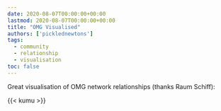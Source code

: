```yaml
---
date: 2020-08-07T00:00:00+00:00
lastmod: 2020-08-07T00:00:00+00:00
title: "OMG Visualised"
authors: ['picklednewtons']
tags:
  - community
  - relationship
  - visualisation
toc: false
---
```


Great visualisation of OMG network relationships (thanks Raum Schiff):

{{< kumu >}}